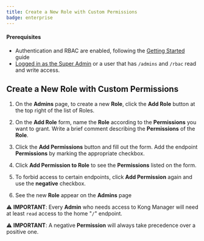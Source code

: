 ```yaml
---
title: Create a New Role with Custom Permissions
badge: enterprise
---
```

#### Prerequisites

* Authentication and RBAC are enabled, following the
[Getting Started](/gateway/{{page.kong_version}}/plan-and-deploy/security/start-kong-securely/#prerequisites)
guide
* [Logged in as the Super Admin](/gateway/{{page.kong_version}}/plan-and-deploy/security/start-kong-securely/#step-4)
or a user that has `/admins` and `/rbac` read and write access.

## Create a New Role with Custom Permissions

1. On the **Admins** page, to create a new **Role**, click the **Add Role** button at
the top right of the list of Roles.

2. On the **Add Role** form, name the **Role** according to the **Permissions** you want
to grant. Write a brief comment describing the **Permissions** of the **Role**.

3. Click the **Add Permissions** button and fill out the form. Add the endpoint
**Permissions** by marking the appropriate checkbox.

4. Click **Add Permission to Role** to see the **Permissions** listed on the form.

5. To forbid access to certain endpoints, click **Add Permission** again and use
the **negative** checkbox.

6. See the new **Role** appear on the **Admins** page

⚠️ **IMPORTANT**: Every **Admin** who needs access to Kong Manager will need at
least `read` access to the home "`/`" endpoint.

⚠️ **IMPORTANT**: A negative **Permission** will always take precedence over a
positive one.
